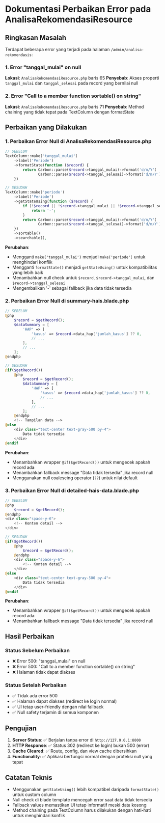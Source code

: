 # Dokumentasi Perbaikan Error pada AnalisaRekomendasiResource

## Ringkasan Masalah
Terdapat beberapa error yang terjadi pada halaman `/admin/analisa-rekomendasis`:

### 1. Error "tanggal_mulai" on null
**Lokasi**: `AnalisaRekomendasiResource.php` baris 65
**Penyebab**: Akses properti `tanggal_mulai` dan `tanggal_selesai` pada record yang bernilai null

### 2. Error "Call to a member function sortable() on string"
**Lokasi**: `AnalisaRekomendasiResource.php` baris 71
**Penyebab**: Method chaining yang tidak tepat pada TextColumn dengan formatState

## Perbaikan yang Dilakukan

### 1. Perbaikan Error Null di AnalisaRekomendasiResource.php
```php
// SEBELUM
TextColumn::make('tanggal_mulai')
    ->label('Periode')
    ->formatState(function ($record) {
        return Carbon::parse($record->tanggal_mulai)->format('d/m/Y') . ' - ' . 
               Carbon::parse($record->tanggal_selesai)->format('d/m/Y');
    })

// SESUDAH
TextColumn::make('periode')
    ->label('Periode')
    ->getStateUsing(function ($record) {
        if (!$record || !$record->tanggal_mulai || !$record->tanggal_selesai) {
            return '-';
        }
        return Carbon::parse($record->tanggal_mulai)->format('d/m/Y') . ' - ' . 
               Carbon::parse($record->tanggal_selesai)->format('d/m/Y');
    })
    ->sortable()
    ->searchable(),
```

**Perubahan**:
- Mengganti `make('tanggal_mulai')` menjadi `make('periode')` untuk menghindari konflik
- Mengganti `formatState()` menjadi `getStateUsing()` untuk kompatibilitas yang lebih baik
- Menambahkan null check untuk `$record`, `$record->tanggal_mulai`, dan `$record->tanggal_selesai`
- Mengembalikan '-' sebagai fallback jika data tidak tersedia

### 2. Perbaikan Error Null di summary-hais.blade.php
```php
// SEBELUM
@php
    $record = $getRecord();
    $dataSummary = [
        'HAP' => [
            'kasus' => $record->data_hap['jumlah_kasus'] ?? 0,
            // ...
        ],
        // ...
    ];
@endphp

// SESUDAH
@if($getRecord())
    @php
        $record = $getRecord();
        $dataSummary = [
            'HAP' => [
                'kasus' => $record->data_hap['jumlah_kasus'] ?? 0,
                // ...
            ],
            // ...
        ];
    @endphp
    <!-- Tampilan data -->
@else
    <div class="text-center text-gray-500 py-4">
        Data tidak tersedia
    </div>
@endif
```

**Perubahan**:
- Menambahkan wrapper `@if($getRecord())` untuk mengecek apakah record ada
- Menambahkan fallback message "Data tidak tersedia" jika record null
- Menggunakan null coalescing operator (`??`) untuk nilai default

### 3. Perbaikan Error Null di detailed-hais-data.blade.php
```php
// SEBELUM
@php
    $record = $getRecord();
@endphp
<div class="space-y-6">
    <!-- Konten detail -->
</div>

// SESUDAH
@if($getRecord())
    @php
        $record = $getRecord();
    @endphp
    <div class="space-y-6">
        <!-- Konten detail -->
    </div>
@else
    <div class="text-center text-gray-500 py-4">
        Data tidak tersedia
    </div>
@endif
```

**Perubahan**:
- Menambahkan wrapper `@if($getRecord())` untuk mengecek apakah record ada
- Menambahkan fallback message "Data tidak tersedia" jika record null

## Hasil Perbaikan

### Status Sebelum Perbaikan
- ❌ Error 500: "tanggal_mulai" on null
- ❌ Error 500: "Call to a member function sortable() on string"
- ❌ Halaman tidak dapat diakses

### Status Setelah Perbaikan
- ✅ Tidak ada error 500
- ✅ Halaman dapat diakses (redirect ke login normal)
- ✅ UI tetap user-friendly dengan nilai fallback
- ✅ Null safety terjamin di semua komponen

## Pengujian
1. **Server Status**: ✅ Berjalan tanpa error di `http://127.0.0.1:8000`
2. **HTTP Response**: ✅ Status 302 (redirect ke login) bukan 500 (error)
3. **Cache Cleared**: ✅ Route, config, dan view cache dibersihkan
4. **Functionality**: ✅ Aplikasi berfungsi normal dengan proteksi null yang tepat

## Catatan Teknis
- Menggunakan `getStateUsing()` lebih kompatibel daripada `formatState()` untuk custom column
- Null check di blade template mencegah error saat data tidak tersedia
- Fallback values memastikan UI tetap informatif meski data kosong
- Method chaining pada TextColumn harus dilakukan dengan hati-hati untuk menghindari konflik